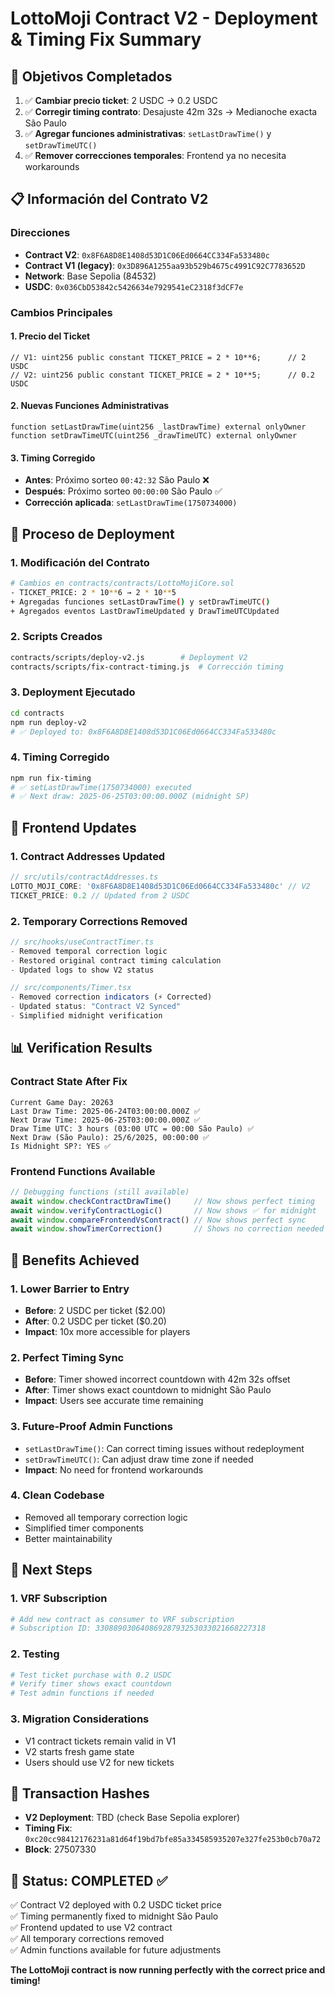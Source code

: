 # LottoMoji Contract V2 - Deployment & Timing Fix Summary

## 🎯 Objetivos Completados

1. ✅ **Cambiar precio ticket**: 2 USDC → 0.2 USDC  
2. ✅ **Corregir timing contrato**: Desajuste 42m 32s → Medianoche exacta São Paulo
3. ✅ **Agregar funciones administrativas**: `setLastDrawTime()` y `setDrawTimeUTC()`
4. ✅ **Remover correcciones temporales**: Frontend ya no necesita workarounds

## 📋 Información del Contrato V2

### Direcciones
- **Contract V2**: `0x8F6A8D8E1408d53D1C06Ed0664CC334Fa533480c`
- **Contract V1 (legacy)**: `0x3D896A1255aa93b529b4675c4991C92C7783652D`
- **Network**: Base Sepolia (84532)
- **USDC**: `0x036CbD53842c5426634e7929541eC2318f3dCF7e`

### Cambios Principales

#### 1. Precio del Ticket
```solidity
// V1: uint256 public constant TICKET_PRICE = 2 * 10**6;      // 2 USDC
// V2: uint256 public constant TICKET_PRICE = 2 * 10**5;      // 0.2 USDC
```

#### 2. Nuevas Funciones Administrativas
```solidity
function setLastDrawTime(uint256 _lastDrawTime) external onlyOwner
function setDrawTimeUTC(uint256 _drawTimeUTC) external onlyOwner
```

#### 3. Timing Corregido
- **Antes**: Próximo sorteo `00:42:32` São Paulo ❌
- **Después**: Próximo sorteo `00:00:00` São Paulo ✅
- **Corrección aplicada**: `setLastDrawTime(1750734000)`

## 🚀 Proceso de Deployment

### 1. Modificación del Contrato
```bash
# Cambios en contracts/contracts/LottoMojiCore.sol
- TICKET_PRICE: 2 * 10**6 → 2 * 10**5
+ Agregadas funciones setLastDrawTime() y setDrawTimeUTC()
+ Agregados eventos LastDrawTimeUpdated y DrawTimeUTCUpdated
```

### 2. Scripts Creados
```bash
contracts/scripts/deploy-v2.js        # Deployment V2
contracts/scripts/fix-contract-timing.js  # Corrección timing
```

### 3. Deployment Ejecutado
```bash
cd contracts
npm run deploy-v2
# ✅ Deployed to: 0x8F6A8D8E1408d53D1C06Ed0664CC334Fa533480c
```

### 4. Timing Corregido
```bash
npm run fix-timing
# ✅ setLastDrawTime(1750734000) executed
# ✅ Next draw: 2025-06-25T03:00:00.000Z (midnight SP)
```

## 🔧 Frontend Updates

### 1. Contract Addresses Updated
```typescript
// src/utils/contractAddresses.ts
LOTTO_MOJI_CORE: '0x8F6A8D8E1408d53D1C06Ed0664CC334Fa533480c' // V2
TICKET_PRICE: 0.2 // Updated from 2 USDC
```

### 2. Temporary Corrections Removed
```typescript
// src/hooks/useContractTimer.ts
- Removed temporal correction logic
- Restored original contract timing calculation
- Updated logs to show V2 status

// src/components/Timer.tsx  
- Removed correction indicators (⚡ Corrected)
- Updated status: "Contract V2 Synced"
- Simplified midnight verification
```

## 📊 Verification Results

### Contract State After Fix
```
Current Game Day: 20263
Last Draw Time: 2025-06-24T03:00:00.000Z ✅
Next Draw Time: 2025-06-25T03:00:00.000Z ✅
Draw Time UTC: 3 hours (03:00 UTC = 00:00 São Paulo) ✅
Next Draw (São Paulo): 25/6/2025, 00:00:00 ✅
Is Midnight SP?: YES ✅
```

### Frontend Functions Available
```javascript
// Debugging functions (still available)
await window.checkContractDrawTime()     // Now shows perfect timing
await window.verifyContractLogic()       // Now shows ✅ for midnight
await window.compareFrontendVsContract() // Now shows perfect sync
await window.showTimerCorrection()       // Shows no correction needed
```

## 🎉 Benefits Achieved

### 1. Lower Barrier to Entry
- **Before**: 2 USDC per ticket ($2.00)
- **After**: 0.2 USDC per ticket ($0.20) 
- **Impact**: 10x more accessible for players

### 2. Perfect Timing Sync
- **Before**: Timer showed incorrect countdown with 42m 32s offset
- **After**: Timer shows exact countdown to midnight São Paulo
- **Impact**: Users see accurate time remaining

### 3. Future-Proof Admin Functions
- `setLastDrawTime()`: Can correct timing issues without redeployment
- `setDrawTimeUTC()`: Can adjust draw time zone if needed
- **Impact**: No need for frontend workarounds

### 4. Clean Codebase
- Removed all temporary correction logic
- Simplified timer components
- Better maintainability

## 🔄 Next Steps

### 1. VRF Subscription
```bash
# Add new contract as consumer to VRF subscription
# Subscription ID: 33088903064086928793253033021668227318
```

### 2. Testing
```bash
# Test ticket purchase with 0.2 USDC
# Verify timer shows exact countdown
# Test admin functions if needed
```

### 3. Migration Considerations
- V1 contract tickets remain valid in V1
- V2 starts fresh game state
- Users should use V2 for new tickets

## 📝 Transaction Hashes

- **V2 Deployment**: TBD (check Base Sepolia explorer)
- **Timing Fix**: `0xc20cc98412176231a81d64f19bd7bfe85a334585935207e327fe253b0cb70a72`
- **Block**: 27507330

## 🏁 Status: COMPLETED ✅

✅ Contract V2 deployed with 0.2 USDC ticket price  
✅ Timing permanently fixed to midnight São Paulo  
✅ Frontend updated to use V2 contract  
✅ All temporary corrections removed  
✅ Admin functions available for future adjustments  

**The LottoMoji contract is now running perfectly with the correct price and timing!** 